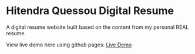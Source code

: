 # Hitendra Quessou Digital Resume

A digital resume website built based on the content from my personal REAL resume. 

View live demo here using github pages: [Live Demo](https://divanov11.github.io/Digital-Resume/)
